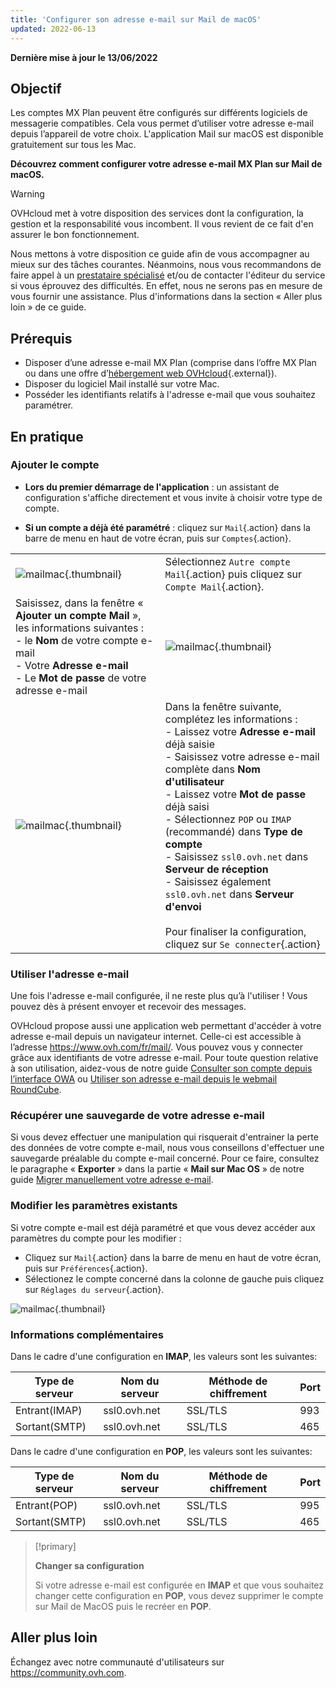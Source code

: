 ```yaml
---
title: 'Configurer son adresse e-mail sur Mail de macOS'
updated: 2022-06-13
---
```


**Dernière mise à jour le 13/06/2022**

## Objectif

Les comptes MX Plan peuvent être configurés sur différents logiciels de messagerie compatibles. Cela vous permet d’utiliser votre adresse e-mail depuis l’appareil de votre choix. L'application Mail sur macOS est disponible gratuitement sur tous les Mac.

**Découvrez comment configurer votre adresse e-mail MX Plan sur Mail de macOS.**

> [!warning]
>
> OVHcloud met à votre disposition des services dont la configuration, la gestion et la responsabilité vous incombent. Il vous revient de ce fait d'en assurer le bon fonctionnement.
> 
> Nous mettons à votre disposition ce guide afin de vous accompagner au mieux sur des tâches courantes. Néanmoins, nous vous recommandons de faire appel à un [prestataire spécialisé](https://partner.ovhcloud.com/fr/) et/ou de contacter l'éditeur du service si vous éprouvez des difficultés. En effet, nous ne serons pas en mesure de vous fournir une assistance. Plus d'informations dans la section « Aller plus loin » de ce guide.
> 

## Prérequis

- Disposer d’une adresse e-mail MX Plan (comprise dans l’offre MX Plan ou dans une offre d’[hébergement web OVHcloud](https://www.ovhcloud.com/fr/web-hosting/){.external}).
- Disposer du logiciel Mail installé sur votre Mac.
- Posséder les identifiants relatifs à l'adresse e-mail que vous souhaitez paramétrer.
 
## En pratique

### Ajouter le compte

- **Lors du premier démarrage de l'application** : un assistant de configuration s'affiche directement et vous invite à choisir votre type de compte.

- **Si un compte a déjà été paramétré** : cliquez sur `Mail`{.action} dans la barre de menu en haut de votre écran, puis sur `Comptes`{.action}.

| | |
|---|---|
|![mailmac](images/mail-mac-mxplan01.png){.thumbnail}|Sélectionnez `Autre compte Mail`{.action} puis cliquez sur `Compte Mail`{.action}.|
|Saisissez, dans la fenêtre « **Ajouter un compte Mail** », les informations suivantes : <br>- le **Nom** de votre compte e-mail <br>- Votre **Adresse e-mail** <br>- Le **Mot de passe** de votre adresse e-mail |![mailmac](images/mail-mac-mxplan02.png){.thumbnail}|
|![mailmac](images/mail-mac-mxplan03.png){.thumbnail}|Dans la fenêtre suivante, complétez les informations : <br>- Laissez votre **Adresse e-mail** déjà saisie <br>- Saisissez votre adresse e-mail complète dans **Nom d'utilisateur** <br>- Laissez votre **Mot de passe** déjà saisi <br>- Sélectionnez `POP` ou `IMAP` (recommandé) dans **Type de compte**<br>- Saisissez `ssl0.ovh.net` dans **Serveur de réception** <br>- Saisissez également `ssl0.ovh.net` dans **Serveur d'envoi**<br><br>Pour finaliser la configuration, cliquez sur `Se connecter`{.action}|

### Utiliser l'adresse e-mail

Une fois l'adresse e-mail configurée, il ne reste plus qu’à l'utiliser ! Vous pouvez dès à présent envoyer et recevoir des messages.

OVHcloud propose aussi une application web permettant d'accéder à votre adresse e-mail depuis un navigateur internet. Celle-ci est accessible à l’adresse <https://www.ovh.com/fr/mail/>. Vous pouvez vous y connecter grâce aux identifiants de votre adresse e-mail. Pour toute question relative à son utilisation, aidez-vous de notre guide [Consulter son compte depuis l’interface OWA](/pages/web/microsoft-collaborative-solutions/owa_user_guide) ou [Utiliser son adresse e-mail depuis le webmail RoundCube](/pages/web/emails/email_roundcube#ou-et-comment-se-connecter-au-webmail-roundcube).

### Récupérer une sauvegarde de votre adresse e-mail

Si vous devez effectuer une manipulation qui risquerait d'entrainer la perte des données de votre compte e-mail, nous vous conseillons d'effectuer une sauvegarde préalable du compte e-mail concerné. Pour ce faire, consultez le paragraphe « **Exporter** » dans la partie « **Mail sur Mac OS** » de notre guide [Migrer manuellement votre adresse e-mail](/pages/web/emails/manual_email_migration#exporter_1).

### Modifier les paramètres existants

Si votre compte e-mail est déjà paramétré et que vous devez accéder aux paramètres du compte pour les modifier :

- Cliquez sur `Mail`{.action} dans la barre de menu en haut de votre écran, puis sur `Préférences`{.action}.
- Sélectionez le compte concerné dans la colonne de gauche puis cliquez sur `Réglages du serveur`{.action}.

![mailmac](images/mail-mac-mxplan04.png){.thumbnail}

### Informations complémentaires

Dans le cadre d'une configuration en **IMAP**, les valeurs sont les suivantes:

|Type de serveur|Nom du serveur|Méthode de chiffrement|Port|
|---|---|---|---|
|Entrant(IMAP)|ssl0.ovh.net|SSL/TLS|993|
|Sortant(SMTP)|ssl0.ovh.net|SSL/TLS|465|

Dans le cadre d'une configuration en **POP**, les valeurs sont les suivantes:

|Type de serveur|Nom du serveur|Méthode de chiffrement|Port|
|---|---|---|---|
|Entrant(POP)|ssl0.ovh.net|SSL/TLS|995|
|Sortant(SMTP)|ssl0.ovh.net|SSL/TLS|465|

> [!primary]
>
> **Changer sa configuration**
>
> Si votre adresse e-mail est configurée en **IMAP** et que vous souhaitez changer cette configuration en **POP**, vous devez supprimer le compte sur Mail de MacOS puis le recréer en **POP**.
>

## Aller plus loin

Échangez avec notre communauté d'utilisateurs sur <https://community.ovh.com>.

